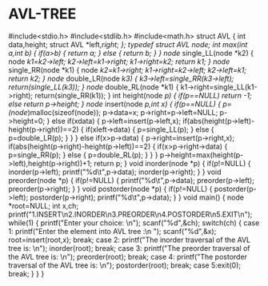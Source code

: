 # AVL-TREE

#include<stdio.h>
#include<stdlib.h>
#include<math.h>
struct AVL
{
        int data,height;
        struct AVL *left,*right;
};
typedef struct AVL node;
int max(int a,int b)
{
    if(a>b)
    {
        return a;
    }
    else
    {
        return b;
    }
}
node* single_LL(node *k2)
{
        node *k1=k2->left;
        k2->left=k1->right;
        k1->right=k2;
        return k1;
}
node* single_RR(node *k1)
{
        node *k2=k1->right;
        k1->right=k2->left;
        k2->left=k1;
        return k2;
}
node* double_LR(node *k3)
{
        k3->left=single_RR(k3->left);
        return(single_LL(k3));
}
node* double_RL(node *k1)
{
        k1->right=single_LL(k1->right);
        return(single_RR(k1));
}
int height(node *p)
{
        if(p==NULL)
                return -1;
        else
                return p->height;
}
node* insert(node *p,int x)
{
        if(p==NULL)
        {
                p=(node*)malloc(sizeof(node));
                p->data=x;
                p->right=p->left=NULL;
                p->height=0;
        }
        else if(x<p->data)
        {
                p->left=insert(p->left,x);
                if(abs(height(p->left)-height(p->right))==2)
                {
                        if(x<p->left->data)
                        {
                                p=single_LL(p);
                        }
                        else
                        {
                                p=double_LR(p);
                        }
                }
        }
        else if(x>p->data)
        {
                p->right=insert(p->right,x);
                if(abs(height(p->right)-height(p->left))==2)
                {
                        if(x>p->right->data)
                        {
                                p=single_RR(p);
                        }
                        else
                        {
                                p=double_RL(p);
                        }
                }
        }
        p->height=max(height(p->left),height(p->right))+1;
        return p;
}
void inorder(node *p)
{
        if(p!=NULL)
        {
                inorder(p->left);
                printf("%d\t",p->data);
                inorder(p->right);
        }
}
void preorder(node *p)
{
        if(p!=NULL)
        {
                printf("%d\t",p->data);
                preorder(p->left);
                preorder(p->right);
        }
}
void postorder(node *p)
{
        if(p!=NULL)
        {
                postorder(p->left);
                postorder(p->right);
                printf("%d\t",p->data);
        }
}
void main()
{
        node *root=NULL;
        int x,ch;
        printf("1.INSERT\n2.INORDER\n3.PREORDER\n4.POSTORDER\n5.EXIT\n");
        while(1)
        {
                printf("Enter your choice: \n");
                scanf("%d",&ch);
                switch(ch)
                {
                        case 1: printf("Enter the element into AVL tree :\n ");
                                scanf("%d",&x);
                                root=insert(root,x);
                                break;
                        case 2: printf("The inorder traversal of the AVL tree is: \n");
                                inorder(root);
                                break;
                        case 3: printf("The preorder traversal of the AVL tree is: \n");
                                preorder(root);
                                break;
                        case 4: printf("The postorder traversal of the AVL tree is: \n");
                                postorder(root);
                                break;
                        case 5:exit(0);
                               break;
                }
        }
}
